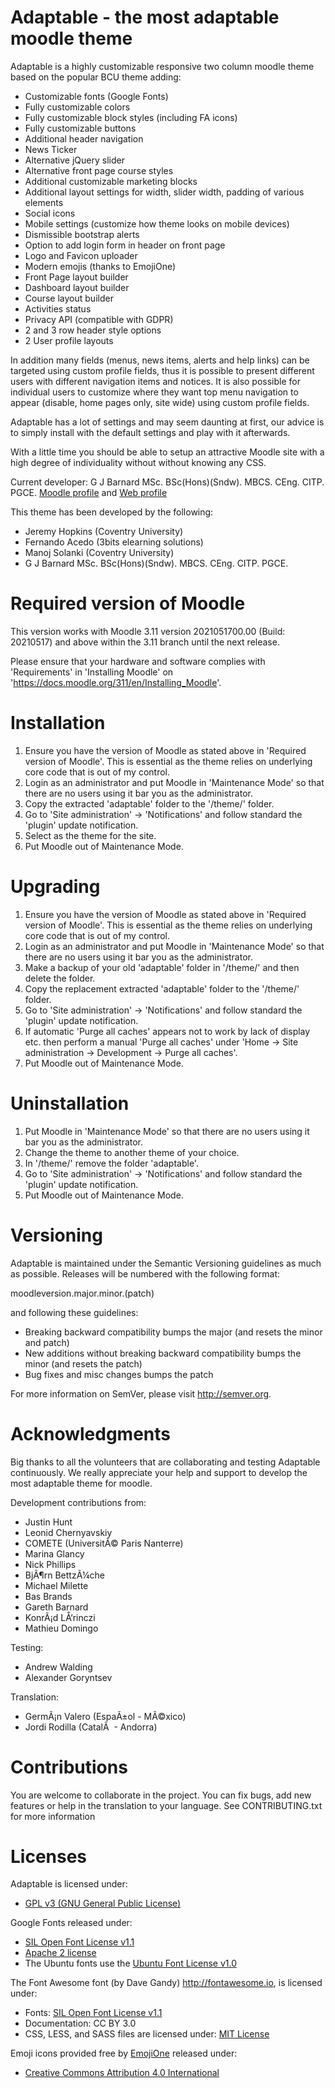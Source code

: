 Adaptable - the most adaptable moodle theme
===========================================

Adaptable is a highly customizable responsive two column moodle theme based on the popular BCU theme adding:

- Customizable fonts (Google Fonts)
- Fully customizable colors
- Fully customizable block styles (including FA icons)
- Fully customizable buttons
- Additional header navigation
- News Ticker
- Alternative jQuery slider
- Alternative front page course styles
- Additional customizable marketing blocks
- Additional layout settings for width, slider width, padding of
  various elements
- Social icons
- Mobile settings (customize how theme looks on mobile devices)
- Dismissible bootstrap alerts
- Option to add login form in header on front page
- Logo and Favicon uploader
- Modern emojis (thanks to EmojiOne)
- Front Page layout builder
- Dashboard layout builder
- Course layout builder
- Activities status
- Privacy API (compatible with GDPR)
- 2 and 3 row header style options 
- 2 User profile layouts

In addition many fields (menus, news items, alerts and help links) can be targeted using custom profile fields, thus it is possible
to present different users with different navigation items and notices. It is also possible for individual users to customize where
they want top menu navigation to appear (disable, home pages only, site wide) using custom profile fields.

Adaptable has a lot of settings and may seem daunting at first, our advice is to simply install with the default settings and play
with it afterwards.

With a little time you should be able to setup an attractive Moodle site with a high degree of individuality without without
knowing any CSS.

Current developer:
G J Barnard MSc. BSc(Hons)(Sndw). MBCS. CEng. CITP. PGCE.  [Moodle profile](https://moodle.org/user/profile.php?id=442195) and [Web profile](https://about.me/gjbarnard)

This theme has been developed by the following:

- Jeremy Hopkins (Coventry University)
- Fernando Acedo (3bits elearning solutions)
- Manoj Solanki (Coventry University)
- G J Barnard MSc. BSc(Hons)(Sndw). MBCS. CEng. CITP. PGCE.

Required version of Moodle
==========================
This version works with Moodle 3.11 version 2021051700.00 (Build: 20210517) and above within the 3.11 branch until the next release.

Please ensure that your hardware and software complies with 'Requirements' in 'Installing Moodle' on
'https://docs.moodle.org/311/en/Installing_Moodle'.

Installation
============
 1. Ensure you have the version of Moodle as stated above in 'Required version of Moodle'.  This is essential as the
    theme relies on underlying core code that is out of my control.
 2. Login as an administrator and put Moodle in 'Maintenance Mode' so that there are no users using it bar you as the administrator.
 3. Copy the extracted 'adaptable' folder to the '/theme/' folder.
 4. Go to 'Site administration' -> 'Notifications' and follow standard the 'plugin' update notification.
 5. Select as the theme for the site.
 6. Put Moodle out of Maintenance Mode.

Upgrading
=========
 1. Ensure you have the version of Moodle as stated above in 'Required version of Moodle'.  This is essential as the
    theme relies on underlying core code that is out of my control.
 2. Login as an administrator and put Moodle in 'Maintenance Mode' so that there are no users using it bar you as the administrator.
 3. Make a backup of your old 'adaptable' folder in '/theme/' and then delete the folder.
 4. Copy the replacement extracted 'adaptable' folder to the '/theme/' folder.
 5. Go to 'Site administration' -> 'Notifications' and follow standard the 'plugin' update notification.
 6. If automatic 'Purge all caches' appears not to work by lack of display etc. then perform a manual 'Purge all caches'
    under 'Home -> Site administration -> Development -> Purge all caches'.
 7. Put Moodle out of Maintenance Mode.

Uninstallation
==============
 1. Put Moodle in 'Maintenance Mode' so that there are no users using it bar you as the administrator.
 2. Change the theme to another theme of your choice.
 3. In '/theme/' remove the folder 'adaptable'.
 4. Go to 'Site administration' -> 'Notifications' and follow standard the 'plugin' update notification.
 5. Put Moodle out of Maintenance Mode.

Versioning
==========
Adaptable is maintained under the Semantic Versioning guidelines as much as possible. Releases will be numbered with the
following format:

moodleversion.major.minor.(patch)

and following these guidelines:

- Breaking backward compatibility bumps the major (and resets the minor and patch)
- New additions without breaking backward compatibility bumps the minor (and resets the patch)
- Bug fixes and misc changes bumps the patch

For more information on SemVer, please visit http://semver.org.


Acknowledgments
===============
Big thanks to all the volunteers that are collaborating and testing Adaptable continuously. We really appreciate your help and
support to develop the most adaptable theme for moodle.

Development contributions from:

- Justin Hunt
- Leonid Chernyavskiy
- COMETE (UniversitÃ© Paris Nanterre)
- Marina Glancy
- Nick Phillips
- BjÃ¶rn BettzÃ¼che
- Michael Milette
- Bas Brands
- Gareth Barnard
- KonrÃ¡d LÅ‘rinczi
- Mathieu Domingo

Testing:

- Andrew Walding
- Alexander Goryntsev

Translation:

- GermÃ¡n Valero (EspaÃ±ol - MÃ©xico)
- Jordi Rodilla (CatalÃ   - Andorra)


Contributions
=============
You are welcome to collaborate in the project. You can fix bugs, add new features or help in the translation to your language.
See CONTRIBUTING.txt for more information


Licenses
========
Adaptable is licensed under:

- [GPL v3 (GNU General Public License)](http://www.gnu.org/licenses)

Google Fonts released under:

- [SIL Open Font License v1.1](http://scripts.sil.org/OFL)
- [Apache 2 license](https://www.apache.org/licenses/LICENSE-2.0)
- The Ubuntu fonts use the [Ubuntu Font License v1.0](http://font.ubuntu.com/ufl/ubuntu-font-licence-1.0.txt)

The Font Awesome font (by Dave Gandy) http://fontawesome.io, is licensed under:

- Fonts: [SIL Open Font License v1.1](http://scripts.sil.org/OFL)
- Documentation: CC BY 3.0
- CSS, LESS, and SASS files are licensed under:
[MIT License](https://opensource.org/licenses/mit-license.html)

Emoji icons provided free by [EmojiOne](http://emojione.com) released under:

- [Creative Commons Attribution 4.0 International](https://creativecommons.org/licenses/by/4.0/)
